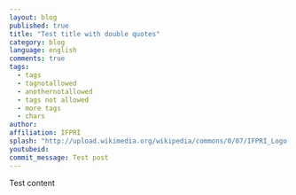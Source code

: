 ```yaml
---
layout: blog
published: true
title: "Test title with double quotes"
category: blog
language: english
comments: true
tags: 
  - tags
  - tagnotallowed
  - anothernotallowed
  - tags not allowed
  - more tags
  - chars
author: 
affiliation: IFPRI
splash: "http://upload.wikimedia.org/wikipedia/commons/0/07/IFPRI_Logo.jpg"
youtubeid: 
commit_message: Test post
---
```

Test content